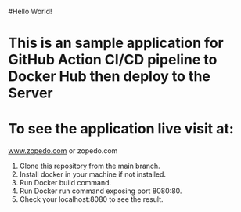 #Hello World!

# This is an sample application for GitHub Action CI/CD pipeline to Docker Hub then deploy to the Server

# To see the application live visit at:
www.zopedo.com or zopedo.com

1. Clone this repository from the main branch.
2. Install docker in your machine if not installed.
3. Run Docker build command.
4. Run Docker run command exposing port 8080:80.
5. Check your localhost:8080 to see the result.
